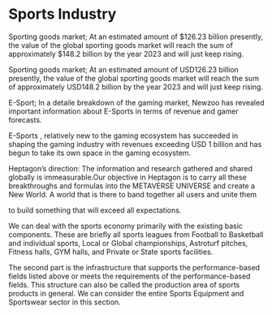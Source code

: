 # Sports Industry

Sporting  goods  market;  At  an  estimated  amount  of  $126.23 billion presently, the value of the global sporting goods market will reach the sum of approximately $148.2 billion by the year 2023 and will just keep rising.

Sporting goods market; At an estimated amount of  USD126.23  billion  presently,  the value  of  the  global  sporting   goods  market  will  reach  the  sum  of  approximately USD148.2 billion by the year 2023 and will just keep rising.

E-Sport;  In  a  detaile   breakdown  of  the   gaming  market,  Newzoo  has   revealed important information about E-Sports in terms of revenue and gamer forecasts.

E-Sports , relatively  new  to  the  gaming  ecosystem  has  succeeded in shaping the gaming industry with revenues exceeding USD 1 billion and has begun to take its own space in the gaming ecosystem.

Heptagon’s direction: The  information and  research  gathered  and shared globally is immeasurable.Our  objective  in  Heptagon  is  to  carry  all  these  breakthroughs and formulas  into  the  METAVERSE  UNIVERSE  and  create  a  New World. A world that is there to band together all users and unite them

to build something that will exceed all expectations.

We can deal with the sports economy primarily with the existing basic components. These are briefly all sports leagues from Football to Basketball and individual sports, Local or Global championships, Astroturf pitches, Fitness halls, GYM halls, and Private or State sports facilities.&#x20;

The second part is the infrastructure that supports the performance-based fields listed above or meets the requirements of the performance-based fields. This structure can also be called the production area of sports products in general. We can consider the entire Sports Equipment and Sportswear sector in this section.
